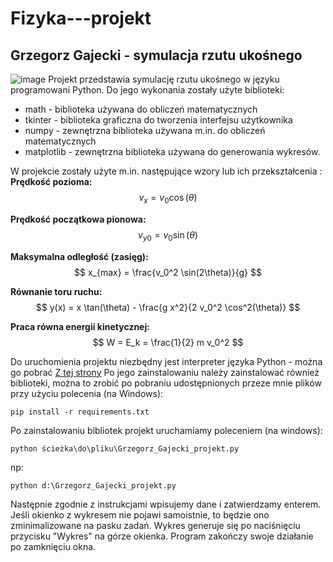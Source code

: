 # Fizyka---projekt
## Grzegorz Gajecki - symulacja rzutu ukośnego
![image](https://github.com/user-attachments/assets/a3e69626-2c0c-4658-bedf-99d3a430e633)
Projekt przedstawia symulację rzutu ukośnego w języku programowani Python. Do jego wykonania zostały użyte biblioteki:
- math - biblioteka używana do obliczeń matematycznych
- tkinter - biblioteka graficzna do tworzenia interfejsu użytkownika
- numpy - zewnętrzna biblioteka używana m.in. do obliczeń matematycznych
- matplotlib - zewnętrzna biblioteka używana do generowania wykresów.

W projekcie zostały użyte m.in. następujące wzory lub ich przekształcenia :
  **Prędkość pozioma:**
$$ v_x = v_0 \cos(\theta) $$

**Prędkość początkowa pionowa:**
$$ v_{y0} = v_0 \sin(\theta) $$

**Maksymalna odległość (zasięg):**
$$ x_{max} = \frac{v_0^2 \sin(2\theta)}{g} $$

**Równanie toru ruchu:**
$$ y(x) = x \tan(\theta) - \frac{g x^2}{2 v_0^2 \cos^2(\theta)} $$

**Praca równa energii kinetycznej:**
$$ W = E_k = \frac{1}{2} m v_0^2 $$

Do uruchomienia projektu niezbędny jest interpreter języka Python - można go pobrać [Z tej strony](https://www.python.org/)
Po jego zainstalowaniu należy zainstalować również biblioteki, można to zrobić po pobraniu udostępnionych przeze mnie plików przy użyciu polecenia (na Windows):
```
pip install -r requirements.txt
```
Po zainstalowaniu bibliotek projekt uruchamiamy poleceniem (na windows):
```
python ścieżka\do\pliku\Grzegorz_Gajecki_projekt.py
```
np:
```
python d:\Grzegorz_Gajecki_projekt.py
```
Następnie zgodnie z instrukcjami wpisujemy dane i zatwierdzamy enterem. Jeśli okienko z wykresem nie pojawi samoistnie, to będzie ono zminimalizowane na pasku zadań. Wykres generuje się po naciśnięciu przycisku "Wykres" na górze okienka. Program zakończy swoje działanie po zamknięciu okna.
